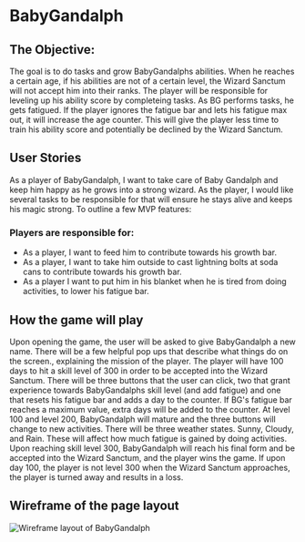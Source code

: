 # BabyGandalph

## The Objective:

The goal is to do tasks and grow BabyGandalphs abilities. When he reaches a certain age, if his abilities are not of a certain level, the Wizard Sanctum will not accept him into their ranks. The player will be responsible for leveling up his ability score by completeing tasks. As BG performs tasks, he gets fatigued. If the player ignores the fatigue bar and lets his fatigue max out, it will increase the age counter. This will give the player less time to train his ability score and potentially be declined by the Wizard Sanctum.


## User Stories
As a player of BabyGandalph, I want to take care of Baby Gandalph and keep him happy as he grows into a strong wizard. As the player, I would like several tasks to be responsible for that will ensure he stays alive and keeps his magic strong. To outline a few MVP features:

### Players are responsible for:
- As a player, I want to feed him to contribute towards his growth bar.
- As a player, I want to take him outside to cast lightning bolts at soda cans to contribute towards his growth bar.
- As a player I want to put him in his blanket when he is tired from doing activities, to lower his fatigue bar.



## How the game will play 

Upon opening the game, the user will be asked to give BabyGandalph a new name. There will be a few helpful pop ups that describe what things do on the screen., explaining the mission of the player. The player will have 100 days to hit a skill level of 300 in order to be accepted into the Wizard Sanctum. There will be three buttons that the user can click, two that grant experience towards BabyGandalphs skill level (and add fatigue) and one that resets his fatigue bar and adds a day to the counter. If BG's fatigue bar reaches a maximum value, extra days will be added to the counter. At level 100 and level 200, BabyGandalph will mature and the three buttons will change to new activities. There will be three weather states. Sunny, Cloudy, and Rain. These will affect how much fatigue is gained by doing activities. Upon reaching skill level 300, BabyGandalph will reach his final form and be accepted into the Wizard Sanctum, and the player wins the game. If upon day 100, the player is not level 300 when the Wizard Sanctum approaches, the player is turned away and results in a loss. 



## Wireframe of the page layout

![Wireframe layout of BabyGandalph](https://imgur.com/a/qe3lg9V)
